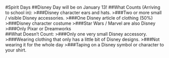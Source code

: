 <br/>
#Spirit Days
##Disney Day will be on January 13!
##What Counts (Arriving to school in):
<list>
>###Disney character ears and hats.
>###Two or more small / visible Disney accessories.
>###One Disney article of clothing (50%)
>###Disney character costume
>###Star Wars / Marvel are also Disney
>###Only Pixar or Dreamworks
</list>
</br>
##What Doesn’t Count:
<list>
>###Only one very small Disney accessory.
>###Wearing clothing that only has a little bit of Disney designs.
>###Not wearing it for the whole day
>###Taping on a Disney symbol or character to your shirt.
</list>




